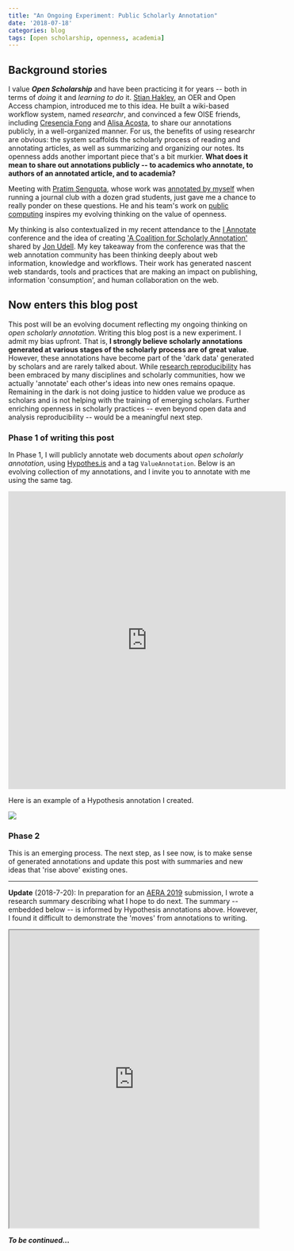 ```yaml
---
title: "An Ongoing Experiment: Public Scholarly Annotation"
date: '2018-07-18'
categories: blog
tags: [open scholarship, openness, academia]
---
```


## Background stories

I value __*Open Scholarship*__ and have been practicing it for years -- both in terms of *doing* it and *learning to do* it. [Stian Haklev](https://twitter.com/houshuang), an OER and Open Access champion, introduced me to this idea. He built a wiki-based workflow system, named *researchr*, and convinced a few OISE friends, including [Cresencia Fong](http://cresenciafong.com/blog/) and [Alisa Acosta](https://alisaacosta.com/), to share our annotations publicly, in a well-organized manner. For us, the benefits of using researchr are obvious: the system scaffolds the scholarly process of reading and annotating articles, as well as summarizing and organizing our notes. Its openness adds another important piece that's a bit murkier. **What does it mean to share out annotations publicly -- to academics who annotate, to authors of an annotated article, and to academia?**

Meeting with [Pratim Sengupta](https://twitter.com/pratim), whose work was [annotated by myself](http://bodong.ch/notes/2015-12-17-sengupta2015/) when running a journal club with a dozen grad students, just gave me a chance to really ponder on these questions. He and his team's work on [public computing](https://medium.freecodecamp.org/computing-in-public-computing-for-public-b722f60c9f98) inspires my evolving thinking on the value of openness.

My thinking is also contextualized in my recent attendance to the [I Annotate](http://iannotate.org/) conference and the idea of creating ['A Coalition for Scholarly Annotation'](https://web.hypothes.is/blog/a-coalition-of-scholarly-annotators/) shared by [Jon Udell](https://twitter.com/judell). My key takeaway from the conference was that the web annotation community has been thinking deeply about web information, knowledge and workflows. Their work has generated nascent web standards, tools and practices that are making an impact on publishing, information 'consumption', and human collaboration on the web.

## Now enters this blog post

This post will be an evolving document reflecting my ongoing thinking on *open scholarly annotation*. Writing this blog post is a new experiment. I admit my bias upfront. That is, **I strongly believe scholarly annotations generated at various stages of the scholarly process are of great value**. However, these annotations have become part of the 'dark data' generated by scholars and are rarely talked about. While [research reproducibility](https://www.nature.com/news/1-500-scientists-lift-the-lid-on-reproducibility-1.19970) has been embraced by many disciplines and scholarly communities, how we actually 'annotate' each other's ideas into new ones remains opaque. Remaining in the dark is not doing justice to hidden value we produce as scholars and is not helping with the training of emerging scholars. Further enriching openness in scholarly practices -- even beyond open data and analysis reproducibility -- would be a meaningful next step.

### Phase 1 of writing this post

In Phase 1, I will publicly annotate web documents about *open scholarly annotation*, using [Hypothes.is](https://hypothes.is/) and a tag `ValueAnnotation`. Below is an evolving collection of my annotations, and I invite you to annotate with me using the same tag.

<!-- <iframe width="560" height="500" src="/images/article_images/hypothesis.html" frameborder="0" allowfullscreen></iframe> -->

<iframe width="560" height="600" src="https://hypothes.is/search?q=tag:%22ValueAnnotation%22" frameborder="0" allowfullscreen></iframe>

Here is an example of a Hypothesis annotation I created.

![](/images/article_images/h-annotation.png)

### Phase 2

This is an emerging process. The next step, as I see now, is to make sense of generated annotations and update this post with summaries and new ideas that 'rise above' existing ones.

----

**Update** (2018-7-20): In preparation for an [AERA 2019](http://www.aera.net/Events-Meetings/Annual-Meeting/2019-Annual-Meeting-Theme) submission, I wrote a research summary describing what I hope to do next. The summary -- embedded below -- is informed by Hypothesis annotations above. However, I found it difficult to demonstrate the 'moves' from annotations to writing.

<iframe width="100%" height="600" src="https://docs.google.com/document/d/e/2PACX-1vR2KgWL47pKHyfDr_YRnIbJEutWQynICTNxusVrsVXHFjyiTODXxU06mihU6kaHrqUJR8haky2kL3q-/pub" frameborder="1" allowfullscreen></iframe>

__*To be continued...*__
